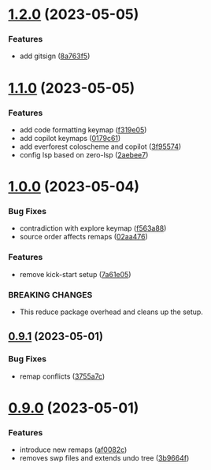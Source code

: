 # [1.2.0](https://github.com/sacklippe/nvim/compare/v1.1.0...v1.2.0) (2023-05-05)


### Features

* add gitsign ([8a763f5](https://github.com/sacklippe/nvim/commit/8a763f55b6ca783a52a457910583a8dabf32c908))



# [1.1.0](https://github.com/sacklippe/nvim/compare/v1.0.0...v1.1.0) (2023-05-05)


### Features

* add code formatting keymap ([f319e05](https://github.com/sacklippe/nvim/commit/f319e05e0ea508f0e34fa6dc1aa254f75e86447a))
* add copilot keymaps ([0179c61](https://github.com/sacklippe/nvim/commit/0179c61935a7c214671a7769f0e86afcbbcd47b0))
* add everforest coloscheme and copilot ([3f95574](https://github.com/sacklippe/nvim/commit/3f9557433ec7454408fa76e2be294d43ce2b5546))
* config lsp based on zero-lsp ([2aebee7](https://github.com/sacklippe/nvim/commit/2aebee71ee809ac2f7533ed3fffa1d47d143d015))



# [1.0.0](https://github.com/sacklippe/nvim/compare/v0.9.1...v1.0.0) (2023-05-04)


### Bug Fixes

* contradiction with explore keymap ([f563a88](https://github.com/sacklippe/nvim/commit/f563a88c77fbe69517fa400116d0b0efbb2c5801))
* source order affects remaps ([02aa476](https://github.com/sacklippe/nvim/commit/02aa476f632ef7157c3e255f3b76c16ce4c05a38))


### Features

* remove kick-start setup ([7a61e05](https://github.com/sacklippe/nvim/commit/7a61e0579d80a250e4587572c885c615fd5823d8))


### BREAKING CHANGES

* This reduce package overhead and cleans up the setup.



## [0.9.1](https://github.com/sacklippe/nvim/compare/v0.9.0...v0.9.1) (2023-05-01)


### Bug Fixes

* remap conflicts ([3755a7c](https://github.com/sacklippe/nvim/commit/3755a7c318fbf80d73340822f0505f826945b883))



# [0.9.0](https://github.com/sacklippe/nvim/compare/v0.8.0...v0.9.0) (2023-05-01)


### Features

* introduce new remaps ([af0082c](https://github.com/sacklippe/nvim/commit/af0082c4391716a4d293f78545add7fb10e2b08f))
* removes swp files and extends undo tree ([3b9664f](https://github.com/sacklippe/nvim/commit/3b9664f77728da221d5f31e8c347695a506552cf))



